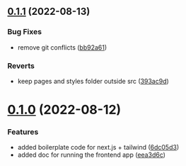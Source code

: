 ## [0.1.1](https://github.com/ykdojo/defaang/compare/v0.1.0...v0.1.1) (2022-08-13)


### Bug Fixes

* remove git conflicts ([bb92a61](https://github.com/ykdojo/defaang/commit/bb92a61bf7c16f9567b4501fe4acf5fabdbf99c4))


### Reverts

* keep pages and styles folder outside src ([393ac9d](https://github.com/ykdojo/defaang/commit/393ac9d47429ad94d376e03f6406fc976c02f003))



# [0.1.0](https://github.com/ykdojo/defaang/compare/6dc05d3033f09ed9c59f53dde9263b4874cafbe7...v0.1.0) (2022-08-12)


### Features

* added boilerplate code for next.js + tailwind ([6dc05d3](https://github.com/ykdojo/defaang/commit/6dc05d3033f09ed9c59f53dde9263b4874cafbe7))
* added doc for running the frontend app ([eea3d6c](https://github.com/ykdojo/defaang/commit/eea3d6cd4590c118d0ce36aeb5f4887999bb0a45))



